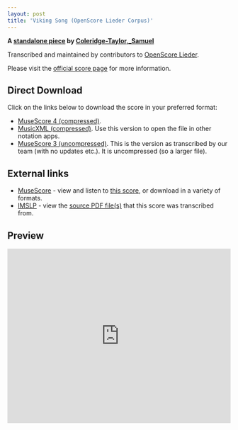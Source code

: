 ```yaml
---
layout: post
title: 'Viking Song (OpenScore Lieder Corpus)'
---
```


__A [standalone piece](https://fourscoreandmore.org/OpenScore/Coleridge-Taylor%2C_Samuel/_/) by [Coleridge-Taylor,_Samuel](https://fourscoreandmore.org/OpenScore/Coleridge-Taylor%2C_Samuel)__

Transcribed and maintained by contributors to [OpenScore Lieder].

Please visit the [official score page] for more information.

[official score page]: https://musescore.com/openscore-lieder-corpus/scores/6548435
[OpenScore Lieder]: https://musescore.com/openscore-lieder-corpus

## Direct Download

Click on the links below to download the score in your preferred format:
- [MuseScore 4 (compressed)](https://fourscoreandmore.org/OpenScore/Coleridge-Taylor%2C_Samuel/_/Viking_Song.mscz).
- [MusicXML (compressed)](https://fourscoreandmore.org/OpenScore/Coleridge-Taylor%2C_Samuel/_/Viking_Song.mxl). Use this version to open the file in other notation apps.
- [MuseScore 3 (uncompressed)](https://raw.githubusercontent.com/OpenScore/Lieder/refs/heads/main/scores/Coleridge-Taylor%2C_Samuel/_/Viking_Song/lc6548435.mscx). This is the version as transcribed by our team (with no updates etc.). It is uncompressed (so a larger file).

## External links

- [MuseScore] - view and listen to [this score][MuseScore], or download in a variety of formats.
- [IMSLP] - view the [source PDF file(s)][IMSLP] that this score was transcribed from.

[MuseScore]: https://musescore.com/score/6548435
[IMSLP]: https://imslp.org/wiki/Special:ReverseLookup/152191

## Preview

<iframe width="100%" height="394" src="https://musescore.com/openscore-lieder-corpus/scores/6548435/embed" frameborder="0" allowfullscreen allow="autoplay; fullscreen"></iframe>
